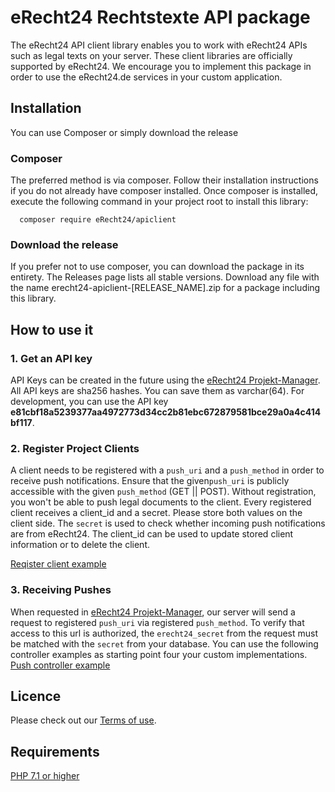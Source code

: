 # eRecht24 Rechtstexte API package
The eRecht24 API client library enables you to work with eRecht24 APIs such as legal texts on your server.
These client libraries are officially supported by eRecht24.
We encourage you to implement this package in order to use the eRecht24.de services in your custom application.

## Installation
You can use Composer or simply download the release

### Composer
The preferred method is via composer. Follow their installation instructions if you do not already have composer installed.
Once composer is installed, execute the following command in your project root to install this library:
```shell
  composer require eRecht24/apiclient
```

### Download the release
If you prefer not to use composer, you can download the package in its entirety.
The Releases page lists all stable versions.
Download any file with the name erecht24-apiclient-[RELEASE_NAME].zip for a package including this library.

## How to use it
### 1. Get an API key
API Keys can be created in the future using the [eRecht24 Projekt-Manager](https://www.e-recht24.de/mitglieder/tools/projekt-manager/). All API keys are sha256 hashes. You can save them as varchar(64).
For development, you can use the API key **e81cbf18a5239377aa4972773d34cc2b81ebc672879581bce29a0a4c414bf117**.

### 2. Register Project Clients
A client needs to be registered with a `push_uri` and a `push_method` in order to receive push notifications.
Ensure that the given`push_uri` is publicly accessible with the given `push_method` (GET || POST).
Without registration, you won't be able to push legal documents to the client.
Every registered client receives a client_id and a secret.
Please store both values on the client side.
The `secret` is used to check whether incoming push notifications are from eRecht24.
The client_id can be used to update stored client information or to delete the client.
 
[Reqister client example](docs/services/create_client.md)

### 3. Receiving Pushes
When requested in [eRecht24 Projekt-Manager](https://www.e-recht24.de/mitglieder/tools/projekt-manager/), our server will send a request to registered `push_uri` via registered `push_method`.
To verify that access to this url is authorized, the `erecht24_secret` from the request must be matched with the `secret` from your database.
You can use the following controller examples as starting point four your custom implementations.
[Push controller example](docs/services/create_client.md)

## Licence
Please check out our [Terms of use](LICENSE).

## Requirements
[PHP 7.1 or higher](https://www.php.net/)